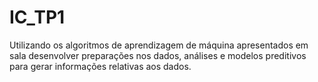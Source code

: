 # IC_TP1
Utilizando os algoritmos de aprendizagem de máquina apresentados em sala desenvolver preparações nos dados, análises e modelos preditivos para gerar informações relativas aos dados.
